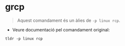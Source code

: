 # grcp

> Aquest comandament és un àlies de `-p linux rcp`.

- Veure documentació pel comandament original:

`tldr -p linux rcp`
